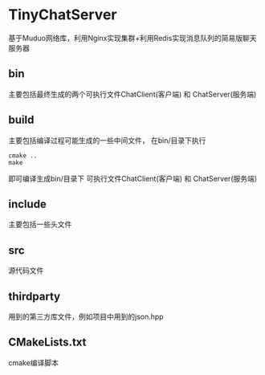 # TinyChatServer
基于Muduo网络库，利用Nginx实现集群+利用Redis实现消息队列的简易版聊天服务器

## bin
主要包括最终生成的两个可执行文件ChatClient(客户端) 和 ChatServer(服务端)

## build
主要包括编译过程可能生成的一些中间文件，
在bin/目录下执行
~~~
cmake ..
make
~~~
即可编译生成bin/目录下 可执行文件ChatClient(客户端) 和 ChatServer(服务端)

## include
主要包括一些头文件

## src
源代码文件

## thirdparty
用到的第三方库文件，例如项目中用到的json.hpp

## CMakeLists.txt
cmake编译脚本
